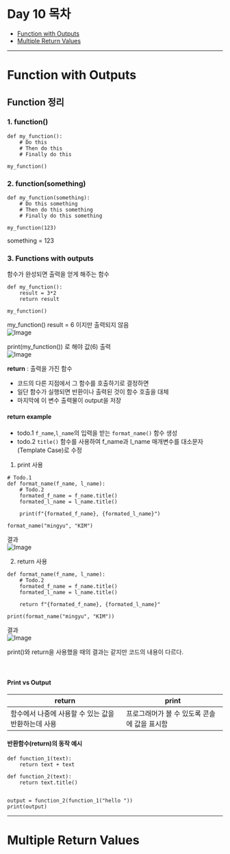 # Day 10 목차
- [Function with Outputs]()
- [Multiple Return Values]()
---

# Function with Outputs

## Function 정리
### 1. function()
```
def my_function():
    # Do this
    # Then do this
    # Finally do this

my_function()
```


### 2. function(something)
```
def my_function(something):
    # Do this something
    # Then do this something
    # Finally do this something

my_function(123)
```
something = 123

### 3. Functions with outputs
함수가 완성되면 출력을 얻게 해주는 함수
```
def my_function():
    result = 3*2
    return result

my_function()
```
my_function() result = 6 이지만 출력되지 않음 <br>
![Image](https://github.com/user-attachments/assets/02cc042a-9ab2-4112-96be-2bb352184bca)

print(my_function()) 로 해야 값(6) 출력<br>
![Image](https://github.com/user-attachments/assets/eeab8797-22c8-4520-88e4-aaf81cf54929)

**return** : 출력을 가진 함수
- 코드의 다른 지점에서 그 함수를 호출하기로 결정하면
- 일단 함수가 실행되면 반환이나 출력된 것이 함수 호출을 대체
- 마지막에 이 변수 출력물이 output을 저장


#### return example

- todo.1 `f_name`,`l_name`의 입력을 받는 `format_name()` 함수 생성
- todo.2 `title()` 함수를 사용하여 f_name과 l_name 매개변수를 대소문자(Template Case)로 수정


1. print 사용
```
# Todo.1
def format_name(f_name, l_name):
    # Todo.2
    formated_f_name = f_name.title()
    formated_l_name = l_name.title()

    print(f"{formated_f_name}, {formated_l_name}")

format_name("mingyu", "KIM")
```
결과 <br>
![Image](https://github.com/user-attachments/assets/40551978-234a-4d11-8c73-52e786283651)


2. return 사용
```
def format_name(f_name, l_name):
    # Todo.2
    formated_f_name = f_name.title()
    formated_l_name = l_name.title()

    return f"{formated_f_name}, {formated_l_name}"

print(format_name("mingyu", "KIM"))
```
결과 <br>
![Image](https://github.com/user-attachments/assets/40551978-234a-4d11-8c73-52e786283651)


print()와 return을 사용했을 때의 결과는 같지만 코드의 내용이 다르다.
<br>
<br>
<br>


#### Print vs Output
|return|print|
|----|----|
|함수에서 나중에 사용할 수 있는 값을 반환하는데 사용|프로그래머가 볼 수 있도록 콘솔에 값을 표시함|

#### 반환함수(return)의 동작 예시
```
def function_1(text):
    return text + text

def function_2(text):
    return text.title()


output = function_2(function_1("hello "))
print(output)
```

---

# Multiple Return Values
